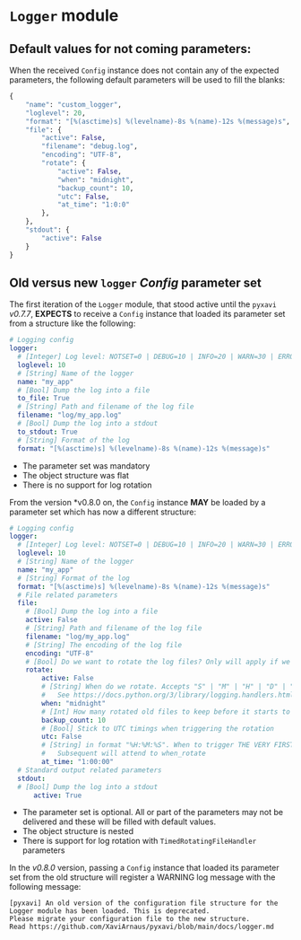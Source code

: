 # `Logger` module

## Default values for not coming parameters:

When the received `Config` instance does not contain any of the expected parameters, the following default parameters will be used to fill the blanks:

```Python
{
    "name": "custom_logger",
    "loglevel": 20,
    "format": "[%(asctime)s] %(levelname)-8s %(name)-12s %(message)s",
    "file": {
        "active": False,
        "filename": "debug.log",
        "encoding": "UTF-8",
        "rotate": {
            "active": False,
            "when": "midnight",
            "backup_count": 10,
            "utc": False,
            "at_time": "1:0:0"
        },
    },
    "stdout": {
        "active": False
    }
}
```

## Old versus new `logger` *Config* parameter set

The first iteration of the `Logger` module, that stood active until the `pyxavi` *v0.7.7*, **EXPECTS** to receive a `Config` instance that loaded its parameter set from a structure like the following:

```yaml
# Logging config
logger:
  # [Integer] Log level: NOTSET=0 | DEBUG=10 | INFO=20 | WARN=30 | ERROR=40 | CRITICAL=50
  loglevel: 10
  # [String] Name of the logger
  name: "my_app"
  # [Bool] Dump the log into a file
  to_file: True
  # [String] Path and filename of the log file
  filename: "log/my_app.log"
  # [Bool] Dump the log into a stdout
  to_stdout: True
  # [String] Format of the log
  format: "[%(asctime)s] %(levelname)-8s %(name)-12s %(message)s"
```

- The parameter set was mandatory
- The object structure was flat
- There is no support for log rotation

From the version *v0.8.0 on, the `Config` instance **MAY** be loaded by a parameter set which has now a different structure:

```yaml
# Logging config
logger:
  # [Integer] Log level: NOTSET=0 | DEBUG=10 | INFO=20 | WARN=30 | ERROR=40 | CRITICAL=50
  loglevel: 10
  # [String] Name of the logger
  name: "my_app"
  # [String] Format of the log
  format: "[%(asctime)s] %(levelname)-8s %(name)-12s %(message)s"
  # File related parameters
  file:
    # [Bool] Dump the log into a file
    active: False
    # [String] Path and filename of the log file
    filename: "log/my_app.log"
    # [String] The encoding of the log file
    encoding: "UTF-8"
    # [Bool] Do we want to rotate the log files? Only will apply if we log to files
    rotate:
        active: False
        # [String] When do we rotate. Accepts "S" | "M" | "H" | "D" | "W0"-"W6" | "midnight"
        #   See https://docs.python.org/3/library/logging.handlers.html#timedrotatingfilehandler
        when: "midnight"
        # [Int] How many rotated old files to keep before it starts to delete the older
        backup_count: 10
        # [Bool] Stick to UTC timings when triggering the rotation
        utc: False
        # [String] in format "%H:%M:%S". When to trigger THE VERY FIRST rotation.
        #   Subsequent will attend to when_rotate
        at_time: "1:00:00"
  # Standard output related parameters
  stdout:
  # [Bool] Dump the log into a stdout
      active: True
```

- The parameter set is optional. All or part of the parameters may not be delivered and these will be filled with default values.
- The object structure is nested
- There is support for log rotation with `TimedRotatingFileHandler` parameters

In the *v0.8.0* version, passing a `Config` instance that loaded its parameter set from the old structure will register a WARNING log message with the following message:

```
[pyxavi] An old version of the configuration file structure for the Logger module has been loaded. This is deprecated.
Please migrate your configuration file to the new structure.
Read https://github.com/XaviArnaus/pyxavi/blob/main/docs/logger.md
```


